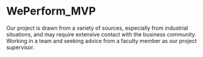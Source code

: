 # WePerform_MVP
Our project is drawn from a variety of sources, especially from industrial situations, and may require extensive contact with the business community. Working in a team and seeking advice from a faculty member as our project supervisor.
